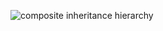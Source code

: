 ![composite inheritance hierarchy](https://raw.githubusercontent.com/CloudCoreo/audit-aws-ec2-aws-linux-check/master/images/hierarchy.png "composite inheritance hierarchy")
